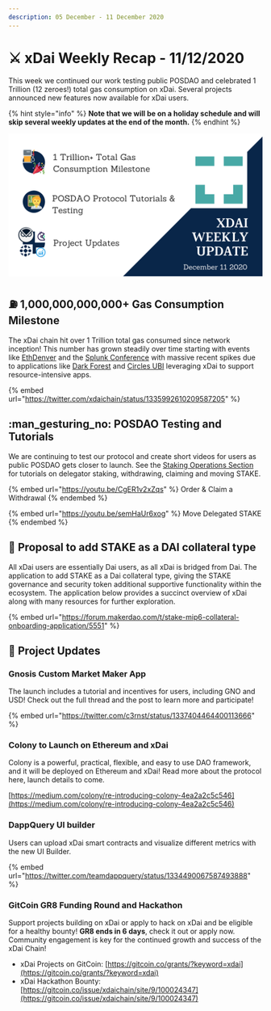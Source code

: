 ```yaml
---
description: 05 December - 11 December 2020
---
```


# ⚔️ xDai Weekly Recap - 11/12/2020

This week we continued our work testing public POSDAO and celebrated 1 Trillion (12 zeroes!)  total gas consumption on xDai. Several projects announced new features now available for xDai users.

{% hint style="info" %}
**Note that we will be on a holiday schedule and will skip several weekly updates at the end of the month.**
{% endhint %}

![Gnosis CMM  \* Colony \* DappQuery  \* Gitcoin +++](<../../../../.gitbook/assets/Green and Black Modern Sales Marketing Presentation (27).png>)

## :fuelpump: 1,000,000,000,000+ Gas Consumption Milestone

The xDai chain hit over 1 Trillion total gas consumed since network inception! This number has grown steadily over time starting with events like [EthDenver](../../../use-cases/cryptocurrency-for-events-and-conferences/ethdenver.md) and the [Splunk Conference](../../../use-cases/cryptocurrency-for-events-and-conferences/splunk-conference-non-crypto-conference.md) with massive recent spikes due to applications like [Dark Forest](../../../project-spotlights/dark-forest.md) and [Circles UBI](../../../project-spotlights/circles-ubi.md) leveraging xDai to support resource-intensive apps.

{% embed url="https://twitter.com/xdaichain/status/1335992610209587205" %}

## :man\_gesturing\_no: POSDAO Testing and Tutorials

We are continuing to test our protocol and create short videos for users as public POSDAO gets closer to launch.  See the [Staking Operations Section](../../../../for-stakers/staking-with-gno-on-the-gnosis-beacon-chain/stake-token/staking-protocol/staking-operations/) for tutorials on delegator staking, withdrawing, claiming and moving STAKE.

{% embed url="https://youtu.be/CgER1v2xZqs" %}
Order & Claim a Withdrawal
{% endembed %}

{% embed url="https://youtu.be/semHaUr6xog" %}
Move Delegated STAKE
{% endembed %}

## :scroll: Proposal to add STAKE as a DAI collateral type

All xDai users are essentially Dai users, as all xDai is bridged from Dai. The application to add STAKE as a Dai collateral type, giving the STAKE governance and security token additional supportive functionality within the ecosystem. The application below provides a succinct overview of xDai along with many resources for further exploration.&#x20;

{% embed url="https://forum.makerdao.com/t/stake-mip6-collateral-onboarding-application/5551" %}

## :butterfly: Project Updates

### Gnosis Custom Market Maker App

The launch includes a tutorial and incentives for users, including GNO and USD!  Check out the full thread and the post to learn more and participate!

{% embed url="https://twitter.com/c3rnst/status/1337404464400113666" %}

### Colony to Launch on Ethereum and xDai

Colony is a powerful, practical, flexible, and easy to use DAO framework, and it will be deployed on Ethereum and xDai! Read more about the protocol here, launch details to come.

[https://medium.com/colony/re-introducing-colony-4ea2a2c5c546](https://medium.com/colony/re-introducing-colony-4ea2a2c5c546)

### DappQuery UI builder&#x20;

Users can upload xDai smart contracts and visualize different metrics with the new UI Builder.

{% embed url="https://twitter.com/teamdappquery/status/1334490067587493888" %}

### GitCoin GR8 Funding Round and Hackathon

Support projects building on xDai or apply to hack on xDai and be eligible for a healthy bounty! **GR8 ends in 6 days**, check it out or apply now. Community engagement is key for the continued growth and success of the xDai Chain!

* xDai Projects on GitCoin: [https://gitcoin.co/grants/?keyword=xdai](https://gitcoin.co/grants/?keyword=xdai)
* xDai Hackathon Bounty: [https://gitcoin.co/issue/xdaichain/site/9/100024347](https://gitcoin.co/issue/xdaichain/site/9/100024347)








